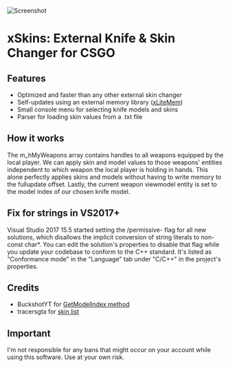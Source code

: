 ![Screenshot](https://i.imgur.com/4D5YEdZ.png)

# xSkins: External Knife & Skin Changer for CSGO

## Features

- Optimized and faster than any other external skin changer
- Self-updates using an external memory library ([xLiteMem](https://github.com/0xf1a/xLiteMem))
- Small console menu for selecting knife models and skins
- Parser for loading skin values from a .txt file

## How it works

The m_hMyWeapons array contains handles to all weapons equipped by the local player. We can apply skin and model values to those weapons' entities independent to which weapon the local player is holding in hands. This alone perfectly applies skins and models without having to write memory to the fullupdate offset. Lastly, the current weapon viewmodel entity is set to the model index of our chosen knife model.

## Fix for strings in VS2017+

Visual Studio 2017 15.5 started setting the /permissive- flag for all new solutions, which disallows the implicit conversion of string literals to non-const char*. You can edit the solution's properties to disable that flag while you update your codebase to conform to the C++ standard. It's listed as "Conformance mode" in the "Language" tab under "C/C++" in the project's properties.

## Credits

- BuckshotYT for [GetModelIndex method](https://www.unknowncheats.me/forum/counterstrike-global-offensive/212036-model-indices-properly-externally.html)
- tracersgta for [skin list](https://www.unknowncheats.me/forum/counterstrike-global-offensive/300854-skin-list-ids-comments.html)

## Important

I'm not responsible for any bans that might occur on your account while using this software. Use at your own risk.